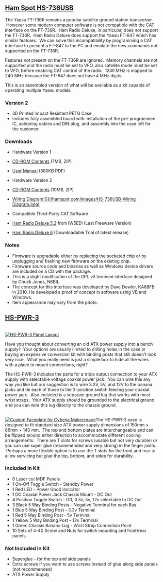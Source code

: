 [Ham Spot HS-736USB](//www.hamspot.com/33-prod-hs-736usb)
---------------------------------------------------------

  
The Yaesu FT-736R remains a popular satellite ground station transceiver.  However some modern computer software is not compatible with the CAT interface on the FT-736R.  Ham Radio Deluxe, in particular, does not support the FT-736R.  Ham Radio Deluxe does support the Yaesu FT-847 which has similar features.  We can solve this incompatibility by programming a CAT interface to present a FT-847 to the PC and emulate the new commands not supported on the FT-736R.  

Features not present on the FT-736R are ignored.  Memory channels are not supported and the radio must be set to VFO, also satellite mode must be set to VFO, before enabling CAT control of the radio.  1240 MHz is mapped to 240 MHz because the FT-847 does not have 4 MHz digits.

This is an assembled version of what will be available as a kit capable of operating multiple Yaesu models.  

### Version 2

*   3D Printed Impact Resistant PETG Case
*   Includes fully assembled board with installation of the pre-programmed IC, soldering cables and DIN plug, and assembly into the case left for the customer.

### Downloads

*   Hardware Version 1

*   [CD-ROM Contents](//static.hamspot.com/files/products/hs736usb/HS-736RUSB.zip) (7MB, ZIP)
*   [User Manual](//static.hamspot.com/files/products/hs736usb/HS-736USB-Manual.pdf) (380KB PDF)

*   Hardware Version 2

*   [CD-ROM Contents](//static.hamspot.com/files/products/hs736usb/HS-736RUSBv2.1.zip) (10MB, ZIP)
*   [Wiring Diagram![](//hamspot.com/images/HS-736USB-Wiring Diagram.png)](//hamspot.com/images/HS-736USB-Wiring%20Diagram.png)

*   Compatible Third-Party CAT Software

*   [Ham Radio Deluxe 5.2](//www.iw5edi.com/software/ham-radio-deluxe-5-download-links) from IW5EDI (Last Freeware Version)
*   [Ham Radio Deluxe 6](//ham-radio-deluxe.com/) (Downloadable Trial of latest release)

### Notes

*   Firmware is upgradable either by replacing the socketed chip or by unplugging and flashing new firmware on the existing chip.  
*   Firmware source code and binaries as well as Windows device drivers are included on a CD with the package.
*   This is a slight modification of the GPL v3 licensed interface designed by Chuck Jones, N6BIL.
*   The concept for this interface was developed by Dave Dowler, KA6BFB in 2010. He developed a proof of concept in software using VB and Windows.
*   Item appearance may vary from the photo.

[HS-PWR-3](//www.hamspot.com/41-hs-pwr-3)
-----------------------------------------

[  
![HS-PWR-3 Panel Layout](//hamspot.com/images/11066068_10204146280528154_4358456026972671219_n.jpg "HS-PWR-3 Panel Layout")](//hamspot.com/images/11066068_10204146280528154_4358456026972671219_n.jpg)

Have you thought about converting an old ATX power supply into a bench supply?  Your options are usually limited to drilling holes in the case or buying an expensive conversion kit with binding posts that still doesn't look very nice.  What you really need is just a simple box to hide all the wires with a place to mount connections, right? 

The HS-PWR-3 includes the parts for a triple output connection to your ATX supply with selectable voltage coaxial power jack.  You can wire this any way you like but our suggestion is to wire 3.3V, 5V, and 12V to the banana jacks and tie each of those to the 3-position switch feeding your coaxial power jack.  Also included is a separate ground lug that works with most wrist straps.  Your ATX supply should be grounded to the electrical ground and you can wire this lug directly to the chassis ground.

[  
![Custom Faceplate for Cyberia Makerspace](//hamspot.com/images/10256929_10203549085758658_1816511241922599952_n.jpg "Custom Faceplate for Cyberia Makerspace")](//hamspot.com/images/10256929_10203549085758658_1816511241922599952_n.jpg)The HS-PWR-3 case is designed to fit standard size ATX power supply dimensions of 150mm × 86mm × 140 mm.  The top and bottom plates are interchangeable and can be flipped around either direction to accommodate different cooling arrangements.  There are T slots for screws (usable but not very durable) or you can use super glue (recommended and very strong) in the finger joints.  Perhaps a more flexible option is to use the T slots for the front and rear to allow servicing but glue the top, bottom, and sides for durability.

### Included in Kit

*   6 Laser cut MDF Panels
*   1 On-Off Toggle Switch - Standby Power
*   1 Red LED - Power Good Indicator
*   1 DC Coaxial Power Jack Chassis Mount - DC Out
*   4 Position Toggle Switch - Off, 3.3v, 5v, 12v selectable to DC Out
*   3 Black 5 Way Binding Posts - Negative Terminal for each Bus
*   1 Blue 5 Way Binding Post - 3.3v Terminal
*   1 Red 5 Way Binding Post - 5v Terminal
*   1 Yellow 5 Way Binding Post - 12v Terminal
*   1 Green Chassis Banana Lug - Wrist Strap Connection Point
*   10 Sets of 4-40 Screw and Nuts for switch mounting and front/rear panels.

### Not Included in Kit

*   Superglue - for the top and side panels
*   Extra screws if you want to use screws instead of glue along side panels (not recommended)
*   ATX Power Supply
